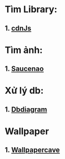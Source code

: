 # Tìm Library:
## 1. [cdnJs](https://cdnjs.com/)

# Tìm ảnh:
## 1. [Saucenao](https://saucenao.com/)

# Xử lý db:
## 1. [Dbdiagram](https://dbdiagram.io/d)

# Wallpaper
## 1. [Wallpapercave](https://wallpapercave.com/u/hieu313)

